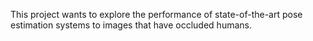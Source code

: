 This project wants to explore the performance of state-of-the-art pose estimation systems to images that have occluded humans. 

